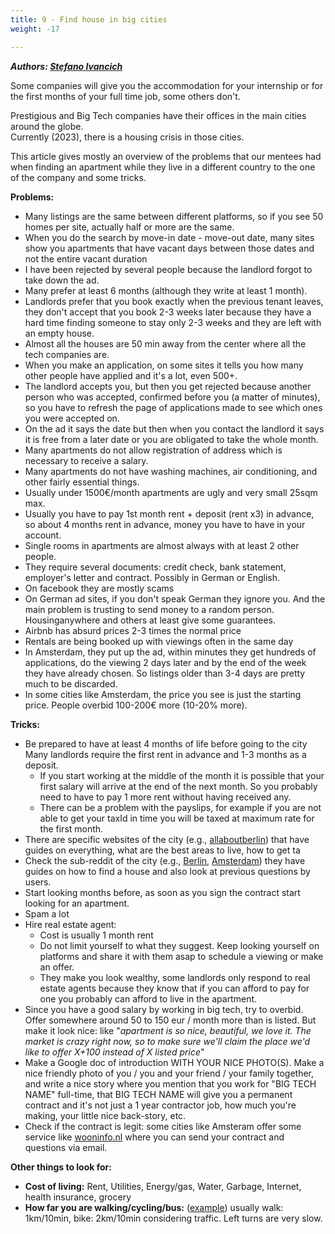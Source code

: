 ```yaml
---
title: 9 - Find house in big cities
weight: -17

---
```


***Authors: [Stefano Ivancich](https://www.linkedin.com/in/stefano-ivancich/)***

Some companies will give you the accommodation for your internship or for the first months of your full time job, some others don't.

Prestigious and Big Tech companies have their offices in the main cities around the globe.  
Currently (2023), there is a housing crisis in those cities.

This article gives mostly an overview of the problems that our mentees had when finding an apartment while they live in a different country to the one of the company and some tricks.

**Problems:**
 - Many listings are the same between different platforms, so if you see 50 homes per site, actually half or more are the same.
 - When you do the search by move-in date - move-out date, many sites show you apartments that have vacant days between those dates and not the entire vacant duration
 - I have been rejected by several people because the landlord forgot to take down the ad.
 - Many prefer at least 6 months (although they write at least 1 month).
 - Landlords prefer that you book exactly when the previous tenant leaves, they don't accept that you book 2-3 weeks later because they have a hard time finding someone to stay only 2-3 weeks and they are left with an empty house.
 - Almost all the houses are 50 min away from the center where all the tech companies are.
 - When you make an application, on some sites it tells you how many other people have applied and it's a lot, even 500+.
 - The landlord accepts you, but then you get rejected because another person who was accepted, confirmed before you (a matter of minutes), so you have to refresh the page of applications made to see which ones you were accepted on.
 - On the ad it says the date but then when you contact the landlord it says it is free from a later date or you are obligated to take the whole month.
 - Many apartments do not allow registration of address which is necessary to receive a salary.
 - Many apartments do not have washing machines, air conditioning, and other fairly essential things.
 - Usually under 1500€/month apartments are ugly and very small 25sqm max.
 - Usually you have to pay 1st month rent + deposit (rent x3) in advance, so about 4 months rent in advance, money you have to have in your account.
 - Single rooms in apartments are almost always with at least 2 other people.
 - They require several documents: credit check, bank statement, employer's letter and contract. Possibly in German or English.
 - On facebook they are mostly scams
 - On German ad sites, if you don't speak German they ignore you. And the main problem is trusting to send money to a random person. Housinganywhere and others at least give some guarantees.
 - Airbnb has absurd prices 2-3 times the normal price
 - Rentals are being booked up with viewings often in the same day
 - In Amsterdam, they put up the ad, within minutes they get hundreds of applications, do the viewing 2 days later and by the end of the week they have already chosen. So listings older than 3-4 days are pretty much to be discarded.
 - In some cities like Amsterdam, the price you see is just the starting price. People overbid 100-200€ more (10-20% more).

**Tricks:**
 - Be prepared to have at least 4 months of life before going to the city
Many landlords require the first rent in advance and 1-3 months as a deposit.
   - If you start working at the middle of the month it is possible that your first salary will arrive at the end of the next month. So you probably need to have to pay 1 more rent without having received any.
   - There can be a problem with the payslips, for example if you are not able to get your taxId in time you will be taxed at maximum rate for the first month.
 - There are specific websites of the city (e.g., [allaboutberlin](https://allaboutberlin.com/guides/find-a-flat-in-berlin)) that have guides on everything, what are the best areas to live, how to get ta
 - Check the sub-reddit of the city (e.g., [Berlin](https://www.reddit.com/r/berlin/), [Amsterdam](https://www.reddit.com/r/Amsterdam/wiki/index/)) they have guides on how to find a house and also look at previous questions by users.
 - Start looking months before, as soon as you sign the contract start looking for an apartment.
 - Spam a lot
 - Hire real estate agent:
   - Cost is usually 1 month rent
   - Do not limit yourself to what they suggest. Keep looking yourself on platforms and share it with them asap to schedule a viewing or make an offer.
   - They make you look wealthy, some landlords only respond to real estate agents because they know that if you can afford to pay for one you probably can afford to live in the apartment.
 - Since you have a good salary by working in big tech, try to overbid. Offer somewhere around 50 to 150 eur / month more than is listed. But make it look nice: like "_apartment is so nice, beautiful, we love it. The market is crazy right now, so to make sure we'll claim the place we'd like to offer X+100 instead of X listed price_"
 - Make a Google doc of introduction WITH YOUR NICE PHOTO(S). Make a nice friendly photo of you / you and your friend / your family together, and write a nice story where you mention that you work for "BIG TECH NAME" full-time, that BIG TECH NAME will give you a permanent contract and it's not just a 1 year contractor job, how much you're making, your little nice back-story, etc.
 - Check if the contract is legit: some cities like Amsteram offer some service like [wooninfo.nl](http://wooninfo.nl/) where you can send your contract and questions via email.


**Other things to look for:**
 - **Cost of living:** Rent, Utilities, Energy/gas, Water, Garbage, Internet, health insurance, grocery
 - **How far you are walking/cycling/bus:** ([example](https://app.traveltime.com/search/0-lng=4.85716&0-tt=20&0-mode=ferry&0-title=aldo%2C%20IJsbaanpad%2C%20Amsterdam%2C%20North%20Holland%2C%20Netherlands%2C%201076%20CV%2C%20Netherlands&0-lat=52.34046))
usually walk: 1km/10min, bike: 2km/10min considering traffic. Left turns are very slow.
